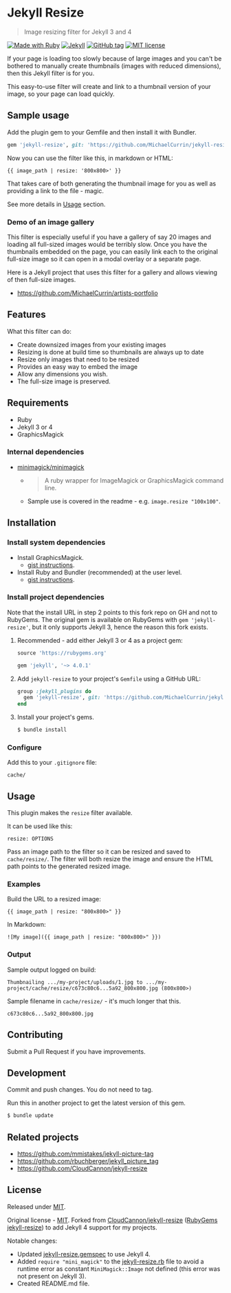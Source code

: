 # Jekyll Resize
> Image resizing filter for Jekyll 3 and 4

[![Made with Ruby](https://img.shields.io/badge/Ruby-2.x-blue.svg?logo=ruby)](https://ruby-lang.org)
[![Jekyll](https://img.shields.io/badge/jekyll->=3.3,_4.x-blue.svg?logo=jekyll)](https://jekyllrb.com)
[![GitHub tag](https://img.shields.io/github/tag/MichaelCurrin/jekyll-resize)](https://github.com/MichaelCurrin/jekyll-resize/tags/)
[![MIT license](https://img.shields.io/badge/License-MIT-blue.svg)](https://github.com/MichaelCurrin/jekyll-resize/blob/master/LICENSE)

If your page is loading too slowly because of large images and you can't be bothered to manually create thumbnails (images with reduced dimensions), then this Jekyll filter is for you.

This easy-to-use filter will create and link to a thumbnail version of your image, so your page can load quickly.


## Sample usage

Add the plugin gem to your Gemfile and then install it with Bundler.

```ruby
gem 'jekyll-resize', git: 'https://github.com/MichaelCurrin/jekyll-resize'
```

Now you can use the filter like this, in markdown or HTML:

```liquid
{{ image_path | resize: '800x800>' }}
```

That takes care of both generating the thumbnail image for you as well as providing a link to the file - magic.

See more details in [Usage](#usage) section.


### Demo of an image gallery

This filter is especially useful if you have a gallery of say 20 images and loading all full-sized images would be terribly slow. 
Once you have the thumbnails embedded on the page, you can easily link each to the original full-size image so it can open in a modal overlay or a separate page. 

Here is a Jekyll project that uses this filter for a gallery and allows viewing of then full-size images.

- https://github.com/MichaelCurrin/artists-portfolio


## Features

What this filter can do:

- Create downsized images from your existing images
- Resizing is done at build time so thumbnails are always up to date
- Resize only images that need to be resized
- Provides an easy way to embed the image 
- Allow any dimensions you wish.
- The full-size image is preserved.


## Requirements

- Ruby
- Jekyll 3 or 4
- GraphicsMagick

### Internal dependencies

- [minimagick/minimagick](https://github.com/minimagick/minimagick)
    - > A ruby wrapper for ImageMagick or GraphicsMagick command line.
    - Sample use is covered in the readme - e.g. `image.resize "100x100"`.


## Installation

### Install system dependencies

- Install GraphicsMagick.
    - [gist instructions](https://gist.github.com/MichaelCurrin/32b88b2c70c59832c922bcf03bdc08c3).
- Install Ruby and Bundler (recommended) at the user level.
    - [gist instructions](https://gist.github.com/MichaelCurrin/3af38fca4e2903cdedfb8402c18b2936).

### Install project dependencies

Note that the install URL in step 2 points to this fork repo on GH and not to RubyGems. The original gem is available on RubyGems with `gem 'jekyll-resize'`, but it only supports Jekyll 3, hence the reason this fork exists.

1. Recommended - add either Jekyll 3 or 4 as a project gem:
    ```ruby
    source 'https://rubygems.org'

    gem 'jekyll', '~> 4.0.1'
    ```
1. Add `jekyll-resize` to your project's `Gemfile` using a GitHub URL:
    ```ruby
    group :jekyll_plugins do
      gem 'jekyll-resize', git: 'https://github.com/MichaelCurrin/jekyll-resize'
    end
    ```
1. Install your project's gems.
    ```sh
    $ bundle install
    ```

### Configure

Add this to your `.gitignore` file:

```
cache/
```


## Usage

This plugin makes the `resize` filter available.

It can be used like this:

```
resize: OPTIONS
```

Pass an image path to the filter so it can be resized and saved to `cache/resize/`. The filter will both resize the image and ensure the HTML path points to the generated resized image. 

### Examples

Build the URL to a resized image:

```liquid
{{ image_path | resize: "800x800>" }}
```

In Markdown:

```liquid
![My image]({{ image_path | resize: "800x800>" }})
```

### Output

Sample output logged on build:

```
Thumbnailing .../my-project/uploads/1.jpg to .../my-project/cache/resize/c673c80c6...5a92_800x800.jpg (800x800>)
```

Sample filename in `cache/resize/` - it's much longer that this.

```
c673c80c6...5a92_800x800.jpg
```


## Contributing

Submit a Pull Request if you have improvements.


## Development

Commit and push changes. You do not need to tag.

Run this in another project to get the latest version of this gem.

```sh
$ bundle update
```


## Related projects 

- https://github.com/mmistakes/jekyll-picture-tag
- https://github.com/rbuchberger/jekyll_picture_tag
- https://github.com/CloudCannon/jekyll-resize


## License

Released under [MIT](/LICENSE).

Original license - [MIT](/LICENSE-source). Forked from [CloudCannon/jekyll-resize](https://github.com/CloudCannon/jekyll-resize) ([RubyGems jekyll-resize](https://rubygems.org/gems/jekyll-resize)) to add Jekyll 4 support for my projects.

Notable changes:

- Updated [jekyll-resize.gemspec](/jekyll-resize.gemspec) to use Jekyll 4.
- Added `require "mini_magick"` to the [jekyll-resize.rb](/lib/jekyll-resize.rb) file to avoid a runtime error as constant `MiniMagick::Image` not defined (this error was not present on Jekyll 3).
- Created README.md file.
